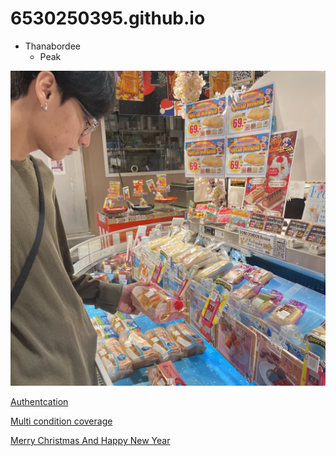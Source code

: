 # 6530250395.github.io

- Thanabordee
   - Peak

![Me](image/IMG_0364.jpeg)

[Authentcation](authentication)

[Multi condition coverage](multi-condition-coverage)

[Merry Christmas And Happy New Year](multi-condition-coverage)
